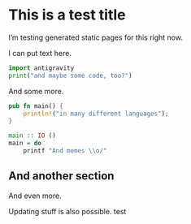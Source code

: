 # This is a test title
I’m testing generated static pages for this right now.

I can put text here.
```py
import antigravity
print("and maybe some code, too?")
```
And some more.

```rs
pub fn main() {
    println!("in many different languages");
}
```

```hs
main :: IO ()
main = do
    printf "And memes \\o/"
```

## And another section
And even more.

Updating stuff is also possible.
test

